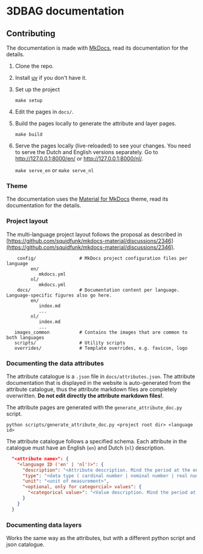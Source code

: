 # 3DBAG documentation

## Contributing

The documentation is made with [MkDocs](https://www.mkdocs.org/), read its documentation for the details.

1) Clone the repo.
2) Install [uv](https://docs.astral.sh/uv/) if you don't have it.
3) Set up the project

    `make setup`

4) Edit the pages in `docs/`.

5) Build the pages locally to generate the attribute and layer pages.
   
   `make build`

5) Serve the pages locally (live-reloaded) to see your changes. You need to serve the Dutch and English versions separately. Go to http://127.0.0.1:8000/en/ or http://127.0.0.1:8000/nl/.

   `make serve_en` or `make serve_nl`

### Theme

The documentation uses the [Material for MkDocs](https://squidfunk.github.io/mkdocs-material/) theme, read its documentation for the details.

### Project layout

The multi-language project layout follows the proposal as described in [https://github.com/squidfunk/mkdocs-material/discussions/2346](https://github.com/squidfunk/mkdocs-material/discussions/2346).

```
    config/                # MkDocs project configuration files per language
         en/
            mkdocs.yml
         nl/
            mkdocs.yml
    docs/                  # Documentation content per language. Language-specific figures also go here.
         en/
            index.md
            ...
         nl/
            index.md
            ...
   images_common           # Contains the images that are common to both languages
   scripts/                # Utility scripts
   overrides/              # Template overrides, e.g. favicon, logo
```


### Documenting the data attributes

The attribute catalogue is a `.json` file in `docs/attributes.json`. The attribute documentation that is displayed in the website is auto-generated from the attribute catalogue, thus the attribute markdown files are completely overwritten. **Do not edit directly the attribute markdown files!**.

The attribute pages are generated with the `generate_attribute_doc.py` script.

`python scripts/generate_attribute_doc.py <project root dir> <language id>`

The attribute catalogue follows a specified schema. Each attribute in the catalogue must have an English (`en`) and Dutch (`nl`) description.

```json
  "<attribute name>": {
    "<language ID ('en' | 'nl')>": {
      "description": "<Attribute description. Mind the period at the end of the sentence.>.",
      "type": "<data type ( cardinal number | nominal number | real number | categorical | text | list ) >",
      "unit": "<unit of measurement>",
      "<optional, only for categorcial> values": {
        "<categorical value>": "<Value description. Mind the period at the end of the sentence.>."
      }
    }
  }
```

### Documenting data layers

Works the same way as the attributes, but with a different python script and json catalogue.
